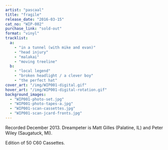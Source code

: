 ```yaml
---
artist: "pascaal"
title: "fragile"
release_date: "2016-03-15"
cat_no: "WIP-002"
purchase_link: "sold-out"
format: "vinyl"
tracklist:
  a:
    - "in a tunnel (with mike and evan)"
    - "head injury"
    - "malakai"
    - "moving treeline"
  b:
    - "local legend"
    - "broken headlight / a clever boy"
    - "the perfect hat"
cover_art: "/img/WIP001-digital.gif"
hover_art: "/img/WIP001-digital-rotation.gif"
background_images:
  - "WIP001-photo-set.jpg"
  - "WIP001-photo-tapes-a.jpg"
  - "WIP001-scan-cassettes.jpg"
  - "WIP001-scan-jcard-fronts.jpg"
---
```


Recorded December 2013. Dreampeter is Matt Gilles (Palatine, IL) and Peter Wiley (Saugatuck, MI).

Edition of 50 C60 Cassettes.
